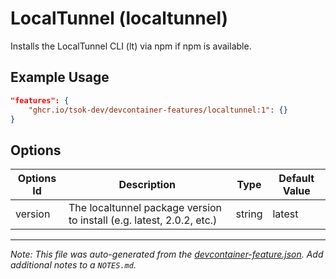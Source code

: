 
# LocalTunnel (localtunnel)

Installs the LocalTunnel CLI (lt) via npm if npm is available.

## Example Usage

```json
"features": {
    "ghcr.io/tsok-dev/devcontainer-features/localtunnel:1": {}
}
```

## Options

| Options Id | Description | Type | Default Value |
|-----|-----|-----|-----|
| version | The localtunnel package version to install (e.g. latest, 2.0.2, etc.) | string | latest |



---

_Note: This file was auto-generated from the [devcontainer-feature.json](https://github.com/tsok-dev/devcontainer-features/blob/main/src/localtunel/devcontainer-feature.json).  Add additional notes to a `NOTES.md`._
